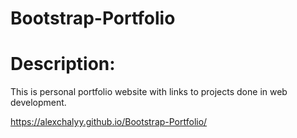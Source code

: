 # Bootstrap-Portfolio

# Description:

This is personal portfolio website with links to projects done in web development.

https://alexchalyy.github.io/Bootstrap-Portfolio/
